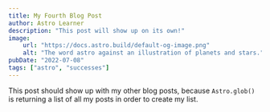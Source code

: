 ```yaml
---
title: My Fourth Blog Post
author: Astro Learner
description: "This post will show up on its own!"
image:
    url: "https://docs.astro.build/default-og-image.png"
    alt: "The word astro against an illustration of planets and stars."
pubDate: "2022-07-08"
tags: ["astro", "successes"]
---
```

This post should show up with my other blog posts, because `Astro.glob()` is returning a list of all my posts in order to create my list.